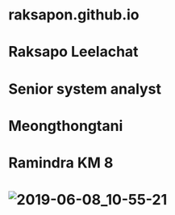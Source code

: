 # raksapon.github.io
# Raksapo Leelachat
# Senior system analyst
# Meongthongtani
# Ramindra KM 8
# ![2019-06-08_10-55-21](https://user-images.githubusercontent.com/12554349/59141699-10d95600-89dc-11e9-968b-cec4cc823933.jpg)